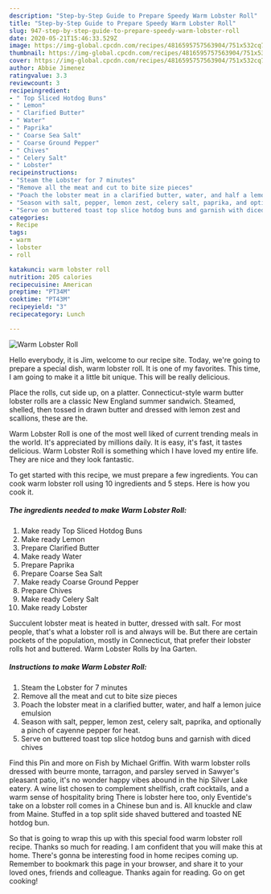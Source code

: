 ```yaml
---
description: "Step-by-Step Guide to Prepare Speedy Warm Lobster Roll"
title: "Step-by-Step Guide to Prepare Speedy Warm Lobster Roll"
slug: 947-step-by-step-guide-to-prepare-speedy-warm-lobster-roll
date: 2020-05-21T15:46:33.529Z
image: https://img-global.cpcdn.com/recipes/4816595757563904/751x532cq70/warm-lobster-roll-recipe-main-photo.jpg
thumbnail: https://img-global.cpcdn.com/recipes/4816595757563904/751x532cq70/warm-lobster-roll-recipe-main-photo.jpg
cover: https://img-global.cpcdn.com/recipes/4816595757563904/751x532cq70/warm-lobster-roll-recipe-main-photo.jpg
author: Abbie Jimenez
ratingvalue: 3.3
reviewcount: 3
recipeingredient:
- " Top Sliced Hotdog Buns"
- " Lemon"
- " Clarified Butter"
- " Water"
- " Paprika"
- " Coarse Sea Salt"
- " Coarse Ground Pepper"
- " Chives"
- " Celery Salt"
- " Lobster"
recipeinstructions:
- "Steam the Lobster for 7 minutes"
- "Remove all the meat and cut to bite size pieces"
- "Poach the lobster meat in a clarified butter, water, and half a lemon juice emulsion"
- "Season with salt, pepper, lemon zest, celery salt, paprika, and optionally a pinch of cayenne pepper for heat."
- "Serve on buttered toast top slice hotdog buns and garnish with diced chives"
categories:
- Recipe
tags:
- warm
- lobster
- roll

katakunci: warm lobster roll 
nutrition: 205 calories
recipecuisine: American
preptime: "PT34M"
cooktime: "PT43M"
recipeyield: "3"
recipecategory: Lunch

---
```



![Warm Lobster Roll](https://img-global.cpcdn.com/recipes/4816595757563904/751x532cq70/warm-lobster-roll-recipe-main-photo.jpg)

Hello everybody, it is Jim, welcome to our recipe site. Today, we're going to prepare a special dish, warm lobster roll. It is one of my favorites. This time, I am going to make it a little bit unique. This will be really delicious.

Place the rolls, cut side up, on a platter. Connecticut-style warm butter lobster rolls are a classic New England summer sandwich. Steamed, shelled, then tossed in drawn butter and dressed with lemon zest and scallions, these are the.

Warm Lobster Roll is one of the most well liked of current trending meals in the world. It's appreciated by millions daily. It is easy, it's fast, it tastes delicious. Warm Lobster Roll is something which I have loved my entire life. They are nice and they look fantastic.


To get started with this recipe, we must prepare a few ingredients. You can cook warm lobster roll using 10 ingredients and 5 steps. Here is how you cook it.

<!--inarticleads1-->

##### The ingredients needed to make Warm Lobster Roll:

1. Make ready  Top Sliced Hotdog Buns
1. Make ready  Lemon
1. Prepare  Clarified Butter
1. Make ready  Water
1. Prepare  Paprika
1. Prepare  Coarse Sea Salt
1. Make ready  Coarse Ground Pepper
1. Prepare  Chives
1. Make ready  Celery Salt
1. Make ready  Lobster


Succulent lobster meat is heated in butter, dressed with salt. For most people, that&#39;s what a lobster roll is and always will be. But there are certain pockets of the population, mostly in Connecticut, that prefer their lobster rolls hot and buttered. Warm Lobster Rolls by Ina Garten. 

<!--inarticleads2-->

##### Instructions to make Warm Lobster Roll:

1. Steam the Lobster for 7 minutes
1. Remove all the meat and cut to bite size pieces
1. Poach the lobster meat in a clarified butter, water, and half a lemon juice emulsion
1. Season with salt, pepper, lemon zest, celery salt, paprika, and optionally a pinch of cayenne pepper for heat.
1. Serve on buttered toast top slice hotdog buns and garnish with diced chives


Find this Pin and more on Fish by Michael Griffin. With warm lobster rolls dressed with beurre monte, tarragon, and parsley served in Sawyer&#39;s pleasant patio, it&#39;s no wonder happy vibes abound in the hip Silver Lake eatery. A wine list chosen to complement shellfish, craft cocktails, and a warm sense of hospitality bring There is lobster here too, only Eventide&#39;s take on a lobster roll comes in a Chinese bun and is. All knuckle and claw from Maine. Stuffed in a top split side shaved buttered and toasted NE hotdog bun. 

So that is going to wrap this up with this special food warm lobster roll recipe. Thanks so much for reading. I am confident that you will make this at home. There's gonna be interesting food in home recipes coming up. Remember to bookmark this page in your browser, and share it to your loved ones, friends and colleague. Thanks again for reading. Go on get cooking!
